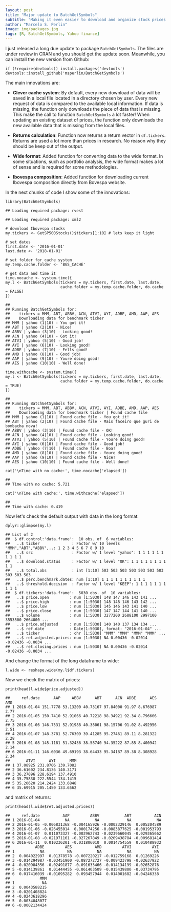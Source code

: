 ```yaml
---
layout: post
title: "Major update to BatchGetSymbols"
subtitle: "Making it even easier to download and organize stock prices from Yahoo Finance"
author: "Marcelo S. Perlin"
image: img/packages.jpg
tags: [R, BatchGetSymbols, Yahoo finance]
---
```


I just released a long due update to package `BatchGetSymbols`. The
files are under review in CRAN and you should get the update soon.
Meanwhile, you can install the new version from Github:

    if (!require(devtools)) install.packages('devtools')
    devtools::install_github('msperlin/BatchGetSymbols')

The main innovations are:

-   **Clever cache system**: By default, every new download of data will
    be saved in a local file located in a directory chosen by user.
    Every new request of data is compared to the available local
    information. If data is missing, the function only downloads the
    piece of data that is missing. This make the call to function
    `BatchGetSymbols` a lot faster! When updating an existing dataset of
    prices, the function only downloads the new available data that is
    missing from the local files.

-   **Returns calculation**: Function now returns a return vector in
    `df.tickers`. Returns are used a lot more than prices in research.
    No reason why they should be keep out of the output.

-   **Wide format**: Added function for converting data to the wide
    format. In some situations, such as portfolio analysis, the wide
    format makes a lot of sense and is required for some methodologies.

-   **Ibovespa composition**: Added function for downloading current
    Ibovespa composition directly from Bovespa website.

In the next chunks of code I show some of the innovations:

    library(BatchGetSymbols)

    ## Loading required package: rvest

    ## Loading required package: xml2

    # download Ibovespa stocks
    my.tickers <- GetSP500Stocks()$tickers[1:10] # lets keep it light

    # set dates
    first.date <- '2016-01-01'
    last.date <- '2018-01-01'

    # set folder for cache system
    my.temp.cache.folder <- 'BGS_CACHE'

    # get data and time it
    time.nocache <- system.time({
    my.l <- BatchGetSymbols(tickers = my.tickers, first.date, last.date, 
                            cache.folder = my.temp.cache.folder, do.cache = FALSE)
    })

    ## 
    ## Running BatchGetSymbols for:
    ##    tickers = MMM, ABT, ABBV, ACN, ATVI, AYI, ADBE, AMD, AAP, AES
    ##    Downloading data for benchmark ticker
    ## MMM | yahoo (1|10) - You got it!
    ## ABT | yahoo (2|10) - Nice!
    ## ABBV | yahoo (3|10) - Looking good!
    ## ACN | yahoo (4|10) - Got it!
    ## ATVI | yahoo (5|10) - Good job!
    ## AYI | yahoo (6|10) - Looking good!
    ## ADBE | yahoo (7|10) - Fells good!
    ## AMD | yahoo (8|10) - Good job!
    ## AAP | yahoo (9|10) - Youre doing good!
    ## AES | yahoo (10|10) - Well done!

    time.withcache <- system.time({
    my.l <- BatchGetSymbols(tickers = my.tickers, first.date, last.date, 
                            cache.folder = my.temp.cache.folder, do.cache = TRUE)
    })

    ## 
    ## Running BatchGetSymbols for:
    ##    tickers = MMM, ABT, ABBV, ACN, ATVI, AYI, ADBE, AMD, AAP, AES
    ##    Downloading data for benchmark ticker | Found cache file
    ## MMM | yahoo (1|10) | Found cache file - You got it!
    ## ABT | yahoo (2|10) | Found cache file - Mais faceiro que guri de bombacha nova!
    ## ABBV | yahoo (3|10) | Found cache file - OK!
    ## ACN | yahoo (4|10) | Found cache file - Looking good!
    ## ATVI | yahoo (5|10) | Found cache file - Youre doing good!
    ## AYI | yahoo (6|10) | Found cache file - Good job!
    ## ADBE | yahoo (7|10) | Found cache file - Boa!
    ## AMD | yahoo (8|10) | Found cache file - Youre doing good!
    ## AAP | yahoo (9|10) | Found cache file - Nice!
    ## AES | yahoo (10|10) | Found cache file - Well done!

    cat('\nTime with no cache:', time.nocache['elapsed'])

    ## 
    ## Time with no cache: 5.721

    cat('\nTime with cache:', time.withcache['elapsed'])

    ## 
    ## Time with cache: 0.419

Now let's check the default output with data in the long format:

    dplyr::glimpse(my.l)

    ## List of 2
    ##  $ df.control:'data.frame':  10 obs. of  6 variables:
    ##   ..$ ticker              : Factor w/ 10 levels "MMM","ABT","ABBV",..: 1 2 3 4 5 6 7 8 9 10
    ##   ..$ src                 : Factor w/ 1 level "yahoo": 1 1 1 1 1 1 1 1 1 1
    ##   ..$ download.status     : Factor w/ 1 level "OK": 1 1 1 1 1 1 1 1 1 1
    ##   ..$ total.obs           : int [1:10] 503 503 503 503 503 503 503 503 503 503
    ##   ..$ perc.benchmark.dates: num [1:10] 1 1 1 1 1 1 1 1 1 1
    ##   ..$ threshold.decision  : Factor w/ 1 level "KEEP": 1 1 1 1 1 1 1 1 1 1
    ##  $ df.tickers:'data.frame':  5030 obs. of  10 variables:
    ##   ..$ price.open         : num [1:5030] 148 147 146 143 141 ...
    ##   ..$ price.high         : num [1:5030] 148 148 146 143 142 ...
    ##   ..$ price.low          : num [1:5030] 145 146 143 141 140 ...
    ##   ..$ price.close        : num [1:5030] 147 147 144 141 140 ...
    ##   ..$ volume             : num [1:5030] 3277200 2688100 2997100 3553500 2664000 ...
    ##   ..$ price.adjusted     : num [1:5030] 140 140 137 134 134 ...
    ##   ..$ ref.date           : Date[1:5030], format: "2016-01-04" ...
    ##   ..$ ticker             : chr [1:5030] "MMM" "MMM" "MMM" "MMM" ...
    ##   ..$ ret.adjusted.prices: num [1:5030] NA 0.00436 -0.02014 -0.02436 -0.0034 ...
    ##   ..$ ret.closing.prices : num [1:5030] NA 0.00436 -0.02014 -0.02436 -0.0034 ...

And change the format of the long dataframe to wide:

    l.wide <- reshape.wide(my.l$df.tickers) 

Now we check the matrix of prices:

    print(head(l.wide$price.adjusted))

    ##     ref.date      AAP     ABBV      ABT      ACN  ADBE      AES  AMD
    ## 1 2016-01-04 151.7778 53.13200 40.73167 97.84000 91.97 8.676987 2.77
    ## 2 2016-01-05 150.7410 52.91066 40.72218 98.34921 92.34 8.796606 2.75
    ## 3 2016-01-06 146.7531 52.91988 40.38061 98.15706 91.02 8.492956 2.51
    ## 4 2016-01-07 148.3781 52.76309 39.41285 95.27461 89.11 8.281322 2.28
    ## 5 2016-01-08 145.1181 51.32436 38.58740 94.35222 87.85 8.400942 2.14
    ## 6 2016-01-11 146.6036 49.69193 38.64433 95.34187 89.38 8.308928 2.34
    ##       ATVI      AYI      MMM
    ## 1 37.08925 231.8706 139.7082
    ## 2 36.61602 234.8136 140.3171
    ## 3 36.27096 228.6194 137.4910
    ## 4 35.75830 222.5544 134.1415
    ## 5 35.20620 214.2424 133.6848
    ## 6 35.69915 205.1450 133.6562

and matrix of returns:

    print(head(l.wide$ret.adjusted.prices))

    ##     ref.date          AAP         ABBV           ABT          ACN
    ## 1 2016-01-04           NA           NA            NA           NA
    ## 2 2016-01-05 -0.006831368 -0.004165926 -0.0002329146  0.005204589
    ## 3 2016-01-06 -0.026455014  0.000174256 -0.0083877625 -0.001953793
    ## 4 2016-01-07  0.011073327 -0.002962743 -0.0239660045 -0.029365662
    ## 5 2016-01-08 -0.021971161 -0.027267849 -0.0209438784 -0.009681414
    ## 6 2016-01-11  0.010236201 -0.031806010  0.0014754559  0.010488932
    ##           ADBE         AES          AMD         ATVI         AYI
    ## 1           NA          NA           NA           NA          NA
    ## 2  0.004022997  0.01378578 -0.007220217 -0.012759168  0.01269226
    ## 3 -0.014294987 -0.03451900 -0.087272727 -0.009423798 -0.02637922
    ## 4 -0.020984356 -0.02491877 -0.091633466 -0.014134199 -0.02652876
    ## 5 -0.014139861  0.01444455 -0.061403509 -0.015439800 -0.03734795
    ## 6  0.017416039 -0.01095282  0.093457944  0.014001682 -0.04246338
    ##             MMM
    ## 1            NA
    ## 2  0.0043588215
    ## 3 -0.0201408824
    ## 4 -0.0243618296
    ## 5 -0.0034048077
    ## 6 -0.0002134424
